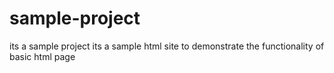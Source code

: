 # sample-project
its a sample project
its a sample html site to demonstrate the functionality of basic html page
